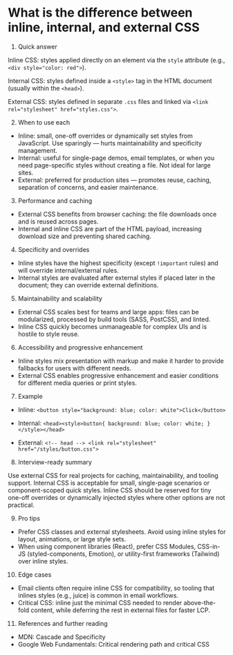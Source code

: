 # What is the difference between inline, internal, and external CSS

1. Quick answer

Inline CSS: styles applied directly on an element via the `style` attribute (e.g., `<div style="color: red">`).

Internal CSS: styles defined inside a `<style>` tag in the HTML document (usually within the `<head>`).

External CSS: styles defined in separate `.css` files and linked via `<link rel="stylesheet" href="styles.css">`.

2. When to use each

- Inline: small, one-off overrides or dynamically set styles from JavaScript. Use sparingly — hurts maintainability and specificity management.
- Internal: useful for single-page demos, email templates, or when you need page-specific styles without creating a file. Not ideal for large sites.
- External: preferred for production sites — promotes reuse, caching, separation of concerns, and easier maintenance.

3. Performance and caching

- External CSS benefits from browser caching: the file downloads once and is reused across pages.
- Internal and inline CSS are part of the HTML payload, increasing download size and preventing shared caching.

4. Specificity and overrides

- Inline styles have the highest specificity (except `!important` rules) and will override internal/external rules.
- Internal styles are evaluated after external styles if placed later in the document; they can override external definitions.

5. Maintainability and scalability

- External CSS scales best for teams and large apps: files can be modularized, processed by build tools (SASS, PostCSS), and linted.
- Inline CSS quickly becomes unmanageable for complex UIs and is hostile to style reuse.

6. Accessibility and progressive enhancement

- Inline styles mix presentation with markup and make it harder to provide fallbacks for users with different needs.
- External CSS enables progressive enhancement and easier conditions for different media queries or print styles.

7. Example

- Inline:
	`<button style="background: blue; color: white">Click</button>`

- Internal:
	`<head><style>button{ background: blue; color: white; }</style></head>`

- External:
	`<!-- head --> <link rel="stylesheet" href="/styles/button.css">`

8. Interview-ready summary

Use external CSS for real projects for caching, maintainability, and tooling support. Internal CSS is acceptable for small, single-page scenarios or component-scoped quick styles. Inline CSS should be reserved for tiny one-off overrides or dynamically injected styles where other options are not practical.

9. Pro tips

- Prefer CSS classes and external stylesheets. Avoid using inline styles for layout, animations, or large style sets.
- When using component libraries (React), prefer CSS Modules, CSS-in-JS (styled-components, Emotion), or utility-first frameworks (Tailwind) over inline styles.

10. Edge cases

- Email clients often require inline CSS for compatibility, so tooling that inlines styles (e.g., juice) is common in email workflows.
- Critical CSS: inline just the minimal CSS needed to render above-the-fold content, while deferring the rest in external files for faster LCP.

11. References and further reading

- MDN: Cascade and Specificity
- Google Web Fundamentals: Critical rendering path and critical CSS
